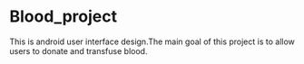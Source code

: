 # Blood_project
This is android user interface design.The main goal of this project is to allow users to donate and transfuse blood.
